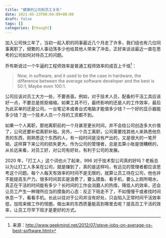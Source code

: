 ```yaml
---
title: "健康的公司和员工关系"
date: 2021-05-23T00:04:09+08:00
draft: false
tags: []
categories: [thought]
---
```


加入公司快三年了，当初一起入职的同事最近几个月走了许多，我们组也有几位同事离职了，频繁的人事动荡多少也给其他人带来了冲击，正好来谈谈最近一直在思考的公司如何对待员工的问题。

<!--more-->

乔布斯说过一个牛逼的工程师效率是普通工程师效率的成百上千倍[^1]：

> Now, in software, and it used to be the case in hardware, the difference between the average software developer and the best is 50:1; Maybe even 100:1.

公司应该对员工大方一些，不要吝啬。例如，对于技术人员，配备的干活工具应该好一点，不要总是抠抠缩缩。如果工具不行，最终影响的还是人的工作效率，最后为此买单的还是公司。一台笔记本或者台式电脑才能值多少钱？一个好的显示器能多少钱？连一个技术人员一个月的工资都不到。

如果一个人离职，那他离职前的一个月甚至更长时间，并不会给公司创造多大价值了，公司还要补偿离职补贴。另外，一个员工离职，公司需要找其他人来熟悉他负责的东西，刚熟悉这个东西的人，有一段时间是没有产出的，又是很大的一笔开销，这样算下来公司的损失更大。作为公司的管理者，总是去算小账是很糟糕的，从长远来看，对员工好，对公司有好处，有利于公司的发展。

2020 年，「打工人」这个词也火了起来，996 对于技术型公司真的好吗？老板总以为让打工人多呆在公司，就是赚到了，真的是这样吗，有远见的管理者都应该思考这个问题。每个人每天有效率的时间不是无限的，就算让员工待在公司，他也并不能提高生产力。很多时间其实是浪费了，要么摸鱼、看手机，要么上厕所喝水，真正在干活的时间能有多少？长时间的工作会消磨人的热情，降低人的效率，还会让员工产生一种理所应当的摸鱼的心态：反正下班走不了，不如慢慢干或者找时间休息一下，看看手机。长此以往对于公司并没有好处，只会陷入正常时间干活效率低，加班来做工作的怪圈，做出来的东西质量能高到哪里去呢？提高员工干活的效率，让员工尽早下班才是更好的方式。

[^1]: 来源：http://www.geekmind.net/2012/07/steve-jobs-on-average-vs-best-software.html
